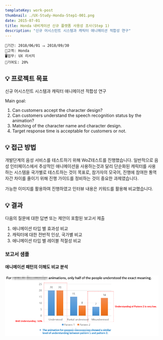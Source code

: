 ```yaml
---
templateKey: work-post
thumbnail: ./UX-Study-Honda-Step1-001.png
date: 2015-07-01
title: Honda 내비게이션 신규 플랫폼 사용성 조사(Step 1)
description: "신규 어시스턴트 시스템과 캐릭터 애니메이션 적합성 연구"
---
```

```
📅기간: 2018/06/01 ⭢ 2018/09/30
🤝고객: Honda
🖥️업무: UX 리서치
🎯기여도: 20%
```

## 💡 프로젝트 목표
신규 어시스턴트 시스템과 캐릭터 애니메이션 적합성 연구

Main goal:
1. Can customers accept the character design?
2. Can customers understand the speech recognition status by the animation?
3. Matching of the character name and character design.
4. Target response time is acceptable for customers or not.

## 💡 접근 방법
개발단계의 음성 서비스를 테스트하기 위해 WoZ테스트를 진행했습니다. 일반적으로 음성 인터페이스에서 추상적인 애니메이션을 사용하는것과 달리 단순화된 캐릭터를 사용하는 시스템을 국가별로 테스트하는 것이 목표로, 참가자의 모국어, 진행에 참여한 통역자간 차이를 줄이기 위해 진행 가이드를 정비하는 것이 중요한 과제였습니다.

가능한 이미지를 활용하여 진행하였고 인터뷰 내용은 키워드를 활용해 비교했습니다.

## 💡 결과
다음의 질문에 대한 답변 또는 제안이 포함된 보고서 제출
1. 애니메이션 타입 별 효과성 비교
2. 캐릭터에 대한 전반적 인상, 국가별 비교
3. 애니메이션 타입 별 레이블 적절성 비교

### 보고서 샘플
#### 애니메이션 패턴의 이해도 비교 분석
![comparative analysis of understanding of complex animation patterns](./UX-Study-Honda-Step1-001.png)